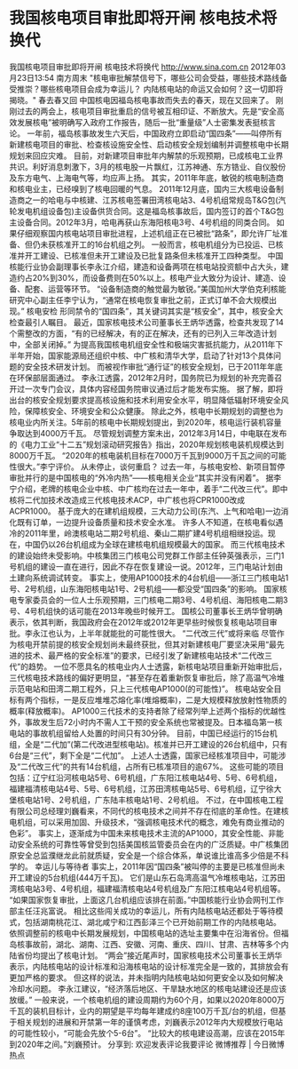 # 我国核电项目审批即将开闸 核电技术将换代

我国核电项目审批即将开闸 核电技术将换代
http://www.sina.com.cn  2012年03月23日13:54  南方周末
"核电审批解禁信号下，哪些公司会受益，哪些技术路线备受推崇？哪些核电项目会成为幸运儿？ 内陆核电站的命运又会如何？这一切即将揭晓。"
春去春又回
中国核电因福岛核电事故而失去的春天，现在又回来了。
刚刚过去的两会上，核电项目审批重启的信号被互相印证、不断放大。先是“安全高效发展核电”被明确写入政府工作报告，随后一批“重量级”人士密集发表挺核言论。
一年前，福岛核事故发生六天后，中国政府立即启动“国四条”——叫停所有新建核电项目的审批、检查核设施安全性、启动核安全规划编制并调整核电中长期规划来回应灾难。
目前，对新建项目审批年内解禁的乐观预期，已成核电工业界共识。利好消息刺激下，3月的核电股一片飘红，江苏神通、东方锆业、自仪股份及东方电气、上海电气等，均应声上扬。
其实，2011年年底，敏锐的核电制造商和核电业主，已经嗅到了核电回暖的气息。
2011年12月底，国内三大核电设备制造商之一的哈电与中核建、江苏核电签署田湾核电站3、4号机组常规岛T&G包(汽轮发电机组设备包)主设备供货合同。这是福岛核事故后，国内签订的首个T&G包主设备合同。2012年3月，哈电再获山东海阳核电3号、4号机组的同类合同。
如果仔细观察国内核电站项目审批进程，上述机组正在已被批“路条”，即允许厂址准备、但仍未获核准开工的16台机组之列。
一般而言，核电机组分为已投运、已核准并开工建设、已核准但未开工建设及已批复路条但未核准开工四种类型。
中国核能行业协会副理事长李永江介绍，建造和设备两项在核电站投资额中占大头，建造约占20%到30%，而设备费则在50%以上。核电产业大致分为设计、建造、设备、配套、运营等环节。
“设备制造商的触觉最为敏锐。”美国加州大学伯克利核能研究中心副主任李宁认为，“通常在核电恢复审批之前，正式订单不会大规模出现。”
核电安检
形同禁令的“国四条”，其关键词其实是“核安全”，其中，核安全大检查最引人瞩目。
最近，国家核电技术公司董事长王炳华透露，检查共发现了14个需整改的方面，“有的已经解决，有的正在解决，还有的已列入三年改造计划中，全部关闭掉。”
为提高我国核电机组安全性和极端灾害抵抗能力，从2011年下半年开始，国家能源局还组织中核、中广核和清华大学，启动了针对13个具体问题的安全技术研发计划。
而被视作审批“通行证”的核安全规划，已于2011年年底在环保部层面通过。
李永江透露，2012年2月时，国务院已为规划的补充完善召开过一次专门会议，具体内容经国务院审议通过后才能发布实施。
据了解，即将出台的核安全规划要求提高核设施和技术利用安全水平，明显降低辐射环境安全风险，保障核安全、环境安全和公众健康。
除此之外，核电中长期规划的调整也为核电业内所关注。5年前的核电中长期规划提出，到2020年，核电运行装机容量争取达到4000万千瓦。
尽管规划调整方案未出，2012年3月14日，中电联在发布的《电力工业“十二五”规划滚动研究报告》指出，2020年规划核电装机规模达到8000万千瓦。
“2020年的核电装机目标在7000万千瓦到9000万千瓦之间的可能性很大。”李宁评价。
从未停止，谈何重启？
过去一年，与核电安检、新项目暂停审批并行的是中国核电的“外冷内热”——核电相关企业“其实并没有闲着”。
据李宁介绍，老牌的核电企业中核、中广核均在过去一年中，着手“二代改三代”。即中核将二代加技术改造成三代核电技术ACP，中广核也将CPR1000改成ACPR1000。
基于庞大的在建机组规模，三大动力公司(东汽、上气和哈电)一边消化既有订单，一边提升设备质量和技术安全水准。
许多人不知道，在核电看似遇冷的2011年里，岭澳核电站二期2号机组、秦山二期扩建4号机组相继投运。现在，中国仍以26台机组成为全球在建核电机组规模最大的国家。
而三代核电技术的建设始终未受影响。中核集团三门核电公司党群工作部主任钟英强表示，三门1号机组的建设一直在进行，因此不存在恢复建设一说。2012年，三门电站计划由土建向系统调试转变。
事实上，使用AP1000技术的4台机组——浙江三门核电站1号、2号机组，山东海阳核电站1号、2号机组——都没受“国四条”的影响。
国家核电专家委员会的一位人士乐观预期，三门核电二期3号、4号机组、海阳核电二期3号、4号机组快的话可能在2013年晚些时候开工。
国核公司董事长王炳华曾明确表示，依其判断，我国政府会在2012年或2012年更早些时候恢复核电站项目审批。李永江也认为，上半年就能批的可能性很大。
“二代改三代”或将来临
尽管作为核电开禁前提的核安全规划尚未最终获批，但其对新建核电厂要坚决采用“最先进的技术、最严格的安全标准”的要求，已经引发了新建核电站技术“二代改三代”的趋势。
一位不愿具名的核电业内人士透露，新核电站项目重新开始审批后，三代核电技术路线的偏好更明显，“甚至存在着重新恢复审批后，除了高温气冷堆示范电站和田湾二期工程外，只上三代核电AP1000(的可能性)”。
核电站安全目标有两个指标，一是反应堆堆芯熔化率(堆熔概率)，二是大规模释放放射性物质的概率(释放概率)。
AP1000三代技术的支持者除了经常列举上述两个指标的优越性外，事故发生后72小时内不需人工干预的安全系统也常被提及。日本福岛第一核电站的事故机组留给人处置的时间只有30分钟。
目前，中国已经运行的15台机组，全是“二代加”(第二代改进型核电站)。核准并已开工建设的26台机组中，只有6台是“三代”，剩下全是“二代加”。
上述人士透露，国家已经核准项目中，可能涉及“二代改三代”的共有14台机组，占所有已核准项目的逾67%。
这些可能的项目包括：辽宁红沿河核电站5号、6号机组，广东阳江核电站4号、5号、6号机组，福建福清核电站4号、5号、6号机组，江苏田湾核电站5号、6号机组，辽宁徐大堡核电站1号、2号机组，广东陆丰核电站1号、2号机组。
不过，在中国核电工程有限公司总经理刘巍看来，不同代的核电技术之间并不存在彻底的革命性。在建核电机组，可以采用加固、升级技术，“强调核电技术代的概念，难免有商业推动的色彩”。
事实上，逐渐成为中国未来核电技术主流的AP1000，其安全性能、非能动安全系统的可靠性等曾受到包括美国核监管委员会在内的广泛质疑。中广核集团原安全总监濮继龙此前就质疑，安全是一个综合体系，单说谁比谁高多少倍是不科学的。
幸运儿与等待者
事实上，2011年因“国四条”被叫停的主要是已核准但尚未开工建设的5台机组(444万千瓦)。
它们是山东石岛湾高温气冷堆核电站，江苏田湾核电站3号、4号机组，福建福清核电站4号机组及广东阳江核电站4号机组等。
“如果国家恢复审批，上面这几台机组应该排在前面。”中国核能行业协会网刊工作部主任汪兆富说。
相比这些闯关成功的幸运儿，所有内陆核电站还都处于等待模式，包括湖南桃花江、湖北咸宁和江西彭泽三个已开始前期工作的内陆核电站。
依照调整前的核电中长期发展规划，中国核电站的选址主要集中在沿海省份。但福岛核事故前，湖北、湖南、江西、安徽、河南、重庆、四川、甘肃、吉林等多个内陆省份均提出了核电计划。
“两会”接近尾声时，国家核电技术公司董事长王炳华表示，内陆核电站的设计标准和沿海核电站的设计标准完全是一致的，其排放会有更加严格的要求。
但这样的说法，并未指明内陆核电站如何更安全以及如何解决冷却水问题。
李永江建议，“经济落后地区、干旱缺水地区的核电站建设还是应该放缓。”
一般来说，一个核电机组的建设周期约为60个月，如果以2020年8000万千瓦的装机目标计，业内的期望是平均每年建成约8座100万千瓦/台的机组，但基于相关规划的进展和开禁第一年的谨慎考虑，刘巍表示2012年内大规模放行电站的可能性较小，“可能会先放个5-6台”。
“比较大的核电建设高潮，应该在2015年到2020年之间。”刘巍预计。
分享到: 欢迎发表评论我要评论
微博推荐 | 今日微博热点

